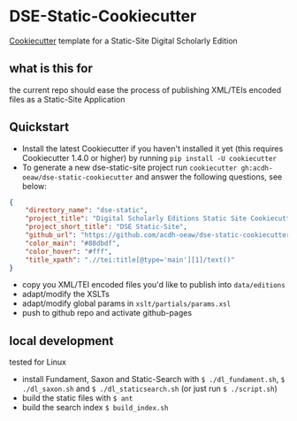 # DSE-Static-Cookiecutter

[Cookiecutter](https://github.com/cookiecutter/cookiecutter) template for a Static-Site Digital Scholarly Edition

## what is this for

the current repo should ease the process of publishing XML/TEIs encoded files as a Static-Site Application

## Quickstart
* Install the latest Cookiecutter if you haven't installed it yet (this requires Cookiecutter 1.4.0 or higher) by running `pip install -U cookiecutter`
* To generate a new dse-static-site project run `cookiecutter gh:acdh-oeaw/dse-static-cookiecutter` and answer the following questions, see below:

```json
{
    "directory_name": "dse-static",
    "project_title": "Digital Scholarly Editions Static Site Cookiecutter",
    "project_short_title": "DSE Static-Site",
    "github_url": "https://github.com/acdh-oeaw/dse-static-cookiecutter",
    "color_main": "#88dbdf",
    "color_hover": "#fff",
    "title_xpath": ".//tei:title[@type='main'][1]/text()"
} 
```

* copy you XML/TEI encoded files you'd like to publish into `data/editions`
* adapt/modify the XSLTs
* adapt/modify global params in `xslt/partials/params.xsl`
* push to github repo and activate github-pages


## local development

tested for Linux

* install Fundament, Saxon and Static-Search with `$ ./dl_fundament.sh`, `$ ./dl_saxon.sh` and `$ ./dl_staticsearch.sh` (or just run `$ ./script.sh`)
* build the static files with `$ ant`
* build the search index `$ build_index.sh`

